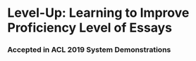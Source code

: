 # Level-Up: Learning to Improve Proficiency Level of Essays

### Accepted in ACL 2019 System Demonstrations
